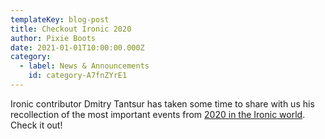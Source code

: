 ```yaml
---
templateKey: blog-post
title: Checkout Ironic 2020
author: Pixie Boots
date: 2021-01-01T10:00:00.000Z
category:
  - label: News & Announcements
    id: category-A7fnZYrE1
---
```


Ironic contributor Dmitry Tantsur has taken some time to share with us his
recollection of the most important events from
[2020 in the Ironic world](https://owlet.today/posts/ironic-2020/).
Check it out!
